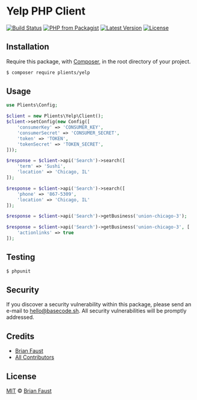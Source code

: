 # Yelp PHP Client

[![Build Status](https://img.shields.io/travis/plients/Yelp-PHP-Client/master.svg?style=flat-square)](https://travis-ci.org/plients/Yelp-PHP-Client)
[![PHP from Packagist](https://img.shields.io/packagist/php-v/plients/yelp.svg?style=flat-square)]()
[![Latest Version](https://img.shields.io/github/release/plients/Yelp-PHP-Client.svg?style=flat-square)](https://github.com/plients/Yelp-PHP-Client/releases)
[![License](https://img.shields.io/packagist/l/plients/Yelp-PHP-Client.svg?style=flat-square)](https://packagist.org/packages/plients/Yelp-PHP-Client)

## Installation

Require this package, with [Composer](https://getcomposer.org/), in the root directory of your project.

``` bash
$ composer require plients/yelp
```

## Usage

``` php
use Plients\Config;

$client = new Plients\Yelp\Client();
$client->setConfig(new Config([
    'consumerKey' => 'CONSUMER_KEY',
    'consumerSecret' => 'CONSUMER_SECRET',
    'token' => 'TOKEN',
    'tokenSecret' => 'TOKEN_SECRET',
]));

$response = $client->api('Search')->search([
    'term' => 'Sushi',
    'location' => 'Chicago, IL'
]);

$response = $client->api('Search')->search([
    'phone' => '867-5309',
    'location' => 'Chicago, IL'
]);

$response = $client->api('Search')->getBusiness('union-chicago-3');

$response = $client->api('Search')->getBusiness('union-chicago-3', [
    'actionlinks' => true
]);
```

## Testing

``` bash
$ phpunit
```

## Security

If you discover a security vulnerability within this package, please send an e-mail to hello@basecode.sh. All security vulnerabilities will be promptly addressed.

## Credits

- [Brian Faust](https://github.com/faustbrian)
- [All Contributors](../../contributors)

## License

[MIT](LICENSE) © [Brian Faust](https://basecode.sh)
